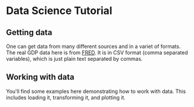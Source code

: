 # Data Science Tutorial

## Getting data

One can get data from many different sources and in a variet of formats. The real GDP data here is from [FRED](https://research.stlouisfed.org/fred2/). It is in CSV format (comma separated variables), which is just plain text separated by commas.

## Working with data

You'll find some examples here demonstrating how to work with data. This includes loading it, transforming it, and plotting it.

